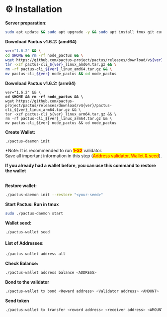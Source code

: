 # ⚙️ Installation

**Server preparation:**

```bash
sudo apt update && sudo apt upgrade -y && sudo apt install tmux git curl -y && sudo apt install make clang pkg-config libssl-dev build-essential -y 
```

**Download Pactus v1.6.2: (amd64)**

```bash
ver="1.6.2" && \
cd $HOME && rm -rf node_pactus && \
wget https://github.com/pactus-project/pactus/releases/download/v${ver}/pactus-cli_${ver}_linux_amd64.tar.gz && \
tar -xzf pactus-cli_${ver}_linux_amd64.tar.gz && \
rm -rf pactus-cli_${ver}_linux_amd64.tar.gz && \
mv pactus-cli_${ver} node_pactus && cd node_pactus
```

**Download Pactus v1.6.2: (arm64)**

<pre class="language-bash"><code class="lang-bash">ver="1.6.2" &#x26;&#x26; \
<strong>cd $HOME &#x26;&#x26; rm -rf node_pactus &#x26;&#x26; \
</strong>wget https://github.com/pactus-project/pactus/releases/download/v${ver}/pactus-cli_${ver}_linux_arm64.tar.gz &#x26;&#x26; \
tar -xzf pactus-cli_${ver}_linux_arm64.tar.gz &#x26;&#x26; \
rm -rf pactus-cli_${ver}_linux_arm64.tar.gz &#x26;&#x26; \
mv pactus-cli_${ver} node_pactus &#x26;&#x26; cd node_pactus
</code></pre>

**Create Wallet:**&#x20;

```
./pactus-daemon init
```

\*Note: It is recommended to run <mark style="color:red;">**1-32**</mark> validator.\
Save all important information in this step (<mark style="color:red;">Address validator, Wallet & seed</mark>).

**If you already had a wallet before, you can use this command to restore the wallet**

\
**Restore wallet:**

```bash
./pactus-daemon init --restore "<your-seed>"
```

**Start Pactus: Run in tmux**

```bash
sudo ./pactus-daemon start
```

**Wallet seed:**

```bash
./pactus-wallet seed
```

#### List of Addresses: <a href="#list-of-addresses" id="list-of-addresses"></a>

```bash
./pactus-wallet address all
```

**Check Balance:**

```bash
./pactus-wallet address balance <ADDRESS>
```

**Bond to the validator**

```bash
./pactus-wallet tx bond <Reward address> <Validator address> <AMOUNT>
```

**Send token**

```bash
./pactus-wallet tx transfer <reward address> <receiver address> <AMOUNT>
```
